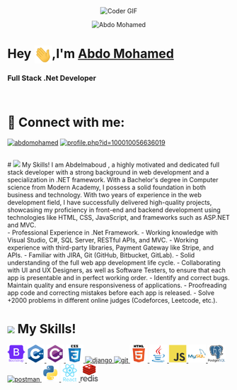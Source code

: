 <p align="center">

  <img src="https://media.giphy.com/media/SWoSkN6DxTszqIKEqv/giphy.gif" alt="Coder GIF" width="500" height="400">
  
</p>

<div align="center">
  <img src="https://komarev.com/ghpvc/?username=AbdoMohamed&label=Profile%20views&color=0e75b6&style=flat" alt="Abdo Mohamed" />
</div>

<div align="left">
  
  # Hey <img align="center" src="https://github.com/ahmedraslan28/ahmedraslan28/blob/main/wave.gif" width="40px" height="40px">,I'm [Abdo Mohamed](https://www.linkedin.com/in/abdomohamed27/) 

  <h3>Full Stack .Net Developer</h3>
</div>
<br/>

# 📕 Connect with me:

<p align="left">
<a href="https://www.linkedin.com/in/abdo-mohamed-2277b1191" target="blank"><img align="center" src="https://raw.githubusercontent.com/rahuldkjain/github-profile-readme-generator/master/src/images/icons/Social/linked-in-alt.svg" alt="abdomohamed" height="30" width="40" /></a>
<a href="https://www.facebook.com/profile/Abdo-Mohamed/100010056636019/?mibextid=LQQJ4d&rdid=PLn1aL3RFGIqC070" target="blank"><img align="center" src="https://raw.githubusercontent.com/rahuldkjain/github-profile-readme-generator/master/src/images/icons/Social/facebook.svg" alt="profile.php?id=100010056636019" height="30" width="40" /></a>
</p>
<br/>
# <img src="https://media.giphy.com/media/WUlplcMpOCEmTGBtBW/giphy.gif" width="50"> My Skills!
I am Abdelmaboud , a highly motivated and dedicated full stack developer with a strong background in web development and a specialization in .NET framework. With a Bachelor's degree in Computer science from Modern Academy, I possess a solid foundation in both business and technology. With two years of experience in the web development field, I have successfully delivered high-quality projects, showcasing my proficiency in front-end and backend development using technologies like HTML, CSS, JavaScript, and frameworks such as ASP.NET and MVC.
<br/>
- Professional Experience in .Net Framework.
- Working knowledge with Visual Studio, C#, SQL Server, RESTful APIs, and MVC.
- Working experience with third-party libraries, Payment Gateway like Stripe, and APIs.
- Familiar with JIRA, Git (GitHub, Bitbucket, GitLab).
- Solid understanding of the full web app development life cycle.
- Collaborating with UI and UX Designers, as well as Software Testers, to ensure that each app is presentable and in perfect working order.
- Identify and correct bugs. Maintain quality and ensure responsiveness of applications.
- Proofreading app code and correcting mistakes before each app is released.
- Solve +2000 problems in different online judges (Codeforces, Leetcode, etc.).
<br/>


# <img src="https://media.giphy.com/media/WUlplcMpOCEmTGBtBW/giphy.gif" width="50"> My Skills!

<p align="left"> <a href="https://getbootstrap.com" target="_blank" rel="noreferrer"> <img src="https://raw.githubusercontent.com/devicons/devicon/master/icons/bootstrap/bootstrap-plain-wordmark.svg" alt="bootstrap" width="40" height="40"/> </a> <a href="https://www.w3schools.com/cpp/" target="_blank" rel="noreferrer"> <img src="https://raw.githubusercontent.com/devicons/devicon/master/icons/cplusplus/cplusplus-original.svg" alt="cplusplus" width="40" height="40"/> </a> <a href="https://www.w3schools.com/cs/" target="_blank" rel="noreferrer"> <img src="https://raw.githubusercontent.com/devicons/devicon/master/icons/csharp/csharp-original.svg" alt="csharp" width="40" height="40"/> </a> <a href="https://www.w3schools.com/css/" target="_blank" rel="noreferrer"> <img src="https://raw.githubusercontent.com/devicons/devicon/master/icons/css3/css3-original-wordmark.svg" alt="css3" width="40" height="40"/> </a> <a href="https://www.djangoproject.com/" target="_blank" rel="noreferrer"> <img src="https://cdn.worldvectorlogo.com/logos/django.svg" alt="django" width="40" height="40"/> </a> <a href="https://git-scm.com/" target="_blank" rel="noreferrer"> <img src="https://www.vectorlogo.zone/logos/git-scm/git-scm-icon.svg" alt="git" width="40" height="40"/> </a> <a href="https://www.w3.org/html/" target="_blank" rel="noreferrer"> <img src="https://raw.githubusercontent.com/devicons/devicon/master/icons/html5/html5-original-wordmark.svg" alt="html5" width="40" height="40"/> </a> <a href="https://www.java.com" target="_blank" rel="noreferrer"> <img src="https://raw.githubusercontent.com/devicons/devicon/master/icons/java/java-original.svg" alt="java" width="40" height="40"/> </a> <a href="https://developer.mozilla.org/en-US/docs/Web/JavaScript" target="_blank" rel="noreferrer"> <img src="https://raw.githubusercontent.com/devicons/devicon/master/icons/javascript/javascript-original.svg" alt="javascript" width="40" height="40"/> </a> <a href="https://www.mysql.com/" target="_blank" rel="noreferrer"> <img src="https://raw.githubusercontent.com/devicons/devicon/master/icons/mysql/mysql-original-wordmark.svg" alt="mysql" width="40" height="40"/> </a> <a href="https://www.postgresql.org" target="_blank" rel="noreferrer"> <img src="https://raw.githubusercontent.com/devicons/devicon/master/icons/postgresql/postgresql-original-wordmark.svg" alt="postgresql" width="40" height="40"/> </a> <a href="https://postman.com" target="_blank" rel="noreferrer"> <img src="https://www.vectorlogo.zone/logos/getpostman/getpostman-icon.svg" alt="postman" width="40" height="40"/> </a> <a href="https://www.python.org" target="_blank" rel="noreferrer"> <img src="https://raw.githubusercontent.com/devicons/devicon/master/icons/python/python-original.svg" alt="python" width="40" height="40"/> </a> <a href="https://reactjs.org/" target="_blank" rel="noreferrer"> <img src="https://raw.githubusercontent.com/devicons/devicon/master/icons/react/react-original-wordmark.svg" alt="react" width="40" height="40"/> </a> <a href="https://redis.io" target="_blank" rel="noreferrer"> <img src="https://raw.githubusercontent.com/devicons/devicon/master/icons/redis/redis-original-wordmark.svg" alt="redis" width="40" height="40"/> </a> </p>

<br/>


